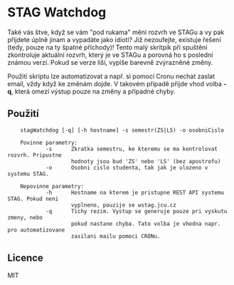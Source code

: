 # STAG Watchdog
Také vás štve, když se vám "pod rukama" mění rozvrh ve STAGu a vy pak přijdete úplně jinam a vypadáte jako idioti? Již nezoufejte, existuje řešení (tedy, pouze na ty špatné příchody)! Tento malý skritpík při spuštění zkontroluje aktuální rozvrh, který je ve STAGu a porovná ho s poslední známou verzí. Pokud se verze liší, vypíše barevně zvýrazněné změny.

Použití skriptu lze automatizovat a např. si pomocí Cronu nechat zaslat email, vždy když ke změnám dojde. V takovém případě přijde vhod volba **-q**, která omezí výstup pouze na změny a případné chyby.

## Použití

        stagWatchdog [-q] [-h hostname] -s semestr(ZS|LS) -o osobniCislo

        Povinne parametry:
                -s      Zkratka semestru, ke kteremu se ma kontrolovat rozvrh. Pripustne
                        hodnoty jsou bud 'ZS' nebo 'LS' (bez apostrofu)
                -o      Osobni cislo studenta, tak jak je ulozeno v systemu STAG.

        Nepovinne parametry:
                -h      Hostname na kterem je pristupne REST API systemu STAG. Pokud neni
                        vyplneno, pouzije se wstag.jcu.cz
                -q      Tichy rezim. Vystup se generuje pouze pri vyskutu zmeny, nebo
                        pokud nastane chyba. Tato volba je vhodna napr. pro automatizovane
                        zasilani mailu pomoci CRONu.
                        
## Licence
MIT
